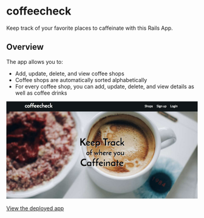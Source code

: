 # coffeecheck

Keep track of your favorite places to caffeinate with this Rails App.

## Overview

The app allows you to:
* Add, update, delete, and view coffee shops
* Coffee shops are automatically sorted alphabetically
* For every coffee shop, you can add, update, delete, and view details as well as coffee drinks

[![ScreenShot](coffee-check-screenshot.jpg)](https://coffeecheck.herokuapp.com/)

[View the deployed app](https://coffeecheck.herokuapp.com/)
